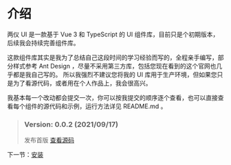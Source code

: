 # 介绍

两仪 UI 是一款基于 Vue 3 和 TypeScript 的 UI 组件库，目前只是个初期版本，后续我会持续完善组件库。

这款组件库其实是我为了总结自己这段时间的学习经验而写的，全程亲手编写，部分样式参考 Ant Design ，尽量不采用第三方库，包括您现在看到的这个官网也几乎都是我自己写的。 所以我强烈不建议您将我的 UI 库用于生产环境，但如果您只是为了看源代码，或者用在个人作品上，我会很高兴。

我基本每一个改动都会提交一次，你可以按我提交的顺序逐个查看，也可以直接查看每个组件的源代码和示例，运行方法详见 README.md 。

> ### Version: 0.0.2 (2021/09/17)
> 
> 发布首版 [查看源码](https://github.com/PoyapLi/shiki-ui)

下一节：[安装](#/doc/install)
